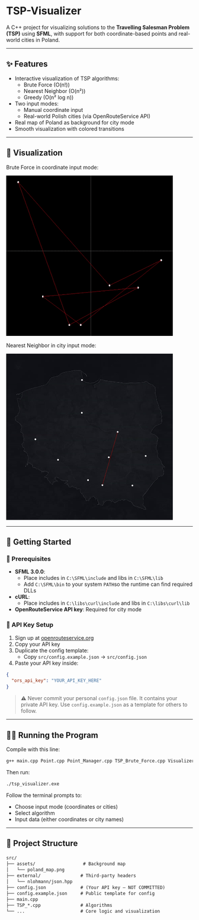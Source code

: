 # TSP-Visualizer

A C++ project for visualizing solutions to the **Travelling Salesman Problem (TSP)** using **SFML**, with support for both coordinate-based points and real-world cities in Poland.

---

## ✨ Features
- Interactive visualization of TSP algorithms:
  - Brute Force (O(n!))
  - Nearest Neighbor (O(n²))
  - Greedy (O(n² log n))
- Two input modes:
  - Manual coordinate input
  - Real-world Polish cities (via OpenRouteService API)
- Real map of Poland as background for city mode
- Smooth visualization with colored transitions

---

## 🎥 Visualization
Brute Force in coordinate input mode:
<p align="left">
  <img src="assets/demo_brute_force.gif" width="450"/>
</p>

Nearest Neighbor in city input mode:
<p align="left">
  <img src="assets/NN_demo.gif" width="450"/>
</p>

---

## 🚀 Getting Started

### 🔧 Prerequisites
- **SFML 3.0.0**:
  - Place includes in `C:\SFML\include` and libs in `C:\SFML\lib`
  - Add `C:\SFML\bin` to your system `PATH`so the runtime can find required DLLs
- **cURL**:
  - Place includes in `C:\libs\curl\include` and libs in `C:\libs\curl\lib`
- **OpenRouteService API key**: Required for city mode

### 🔑 API Key Setup
1. Sign up at [openrouteservice.org](https://openrouteservice.org)
2. Copy your API key
3. Duplicate the config template:
   - Copy `src/config.example.json` → `src/config.json`
4. Paste your API key inside:

```json
{
  "ors_api_key": "YOUR_API_KEY_HERE"
}
```

> ⚠️ Never commit your personal `config.json` file. It contains your private API key. Use `config.example.json` as a template for others to follow.

---

## 🏃‍♂️ Running the Program

Compile with this line:
```bash
g++ main.cpp Point.cpp Point_Manager.cpp TSP_Brute_Force.cpp VisualizerController.cpp TSP_NN.cpp TSP_Greedy.cpp CityTSPRunner.cpp ConfigLoader.cpp OpenRouteServiceClient.cpp -o tsp_visualizer.exe -IC:\SFML\SFML-3.0.0\include -LC:\SFML\SFML-3.0.0\lib -lsfml-graphics -lsfml-window -lsfml-system -lopengl32 -lgdi32 -IC:\libs\curl\curl-8.13.0_2-win64-mingw\include -LC:\libs\curl\curl-8.13.0_2-win64-mingw\lib -lcurl -Iexternal
```
Then run:
```bash
./tsp_visualizer.exe
```

Follow the terminal prompts to:
- Choose input mode (coordinates or cities)
- Select algorithm
- Input data (either coordinates or city names)

---

## 📁 Project Structure
```
src/
├── assets/                  # Background map
│   └── poland_map.png
├── external/               # Third-party headers
│   └── nlohmann/json.hpp
├── config.json             # (Your API key — NOT COMMITTED)
├── config.example.json     # Public template for config
├── main.cpp
├── TSP_*.cpp               # Algorithms
└── ...                     # Core logic and visualization
```